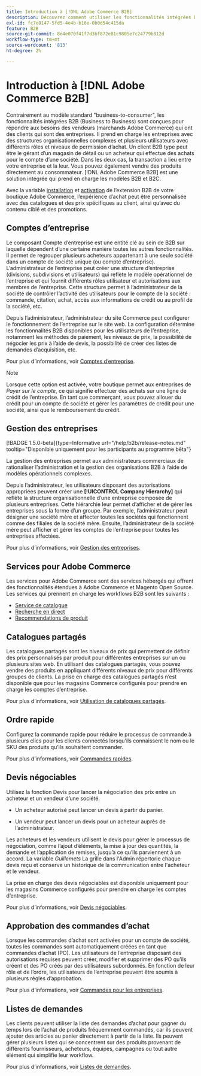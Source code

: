 ```yaml
---
title: Introduction à [!DNL Adobe Commerce B2B]
description: Découvrez comment utiliser les fonctionnalités intégrées B2B pour répondre à vos besoins pour les entreprises clientes.
exl-id: fc7e8147-5fd5-4e4b-b16e-0b0d54c415da
feature: B2B
source-git-commit: 8e4e070f41f7d3bf872e81c9805e7c24779b812d
workflow-type: tm+mt
source-wordcount: '813'
ht-degree: 2%

---
```


# Introduction à [!DNL Adobe Commerce B2B]

Contrairement au modèle standard &quot;business-to-consumer&quot;, les fonctionnalités intégrées B2B (Business to Business) sont conçues pour répondre aux besoins des vendeurs (marchands Adobe Commerce) qui ont des clients qui sont des entreprises. Il prend en charge les entreprises avec des structures organisationnelles complexes et plusieurs utilisateurs avec différents rôles et niveaux de permission d’achat. Un client B2B type peut être le gérant d’un magasin de détail ou un acheteur qui effectue des achats pour le compte d’une société. Dans les deux cas, la transaction a lieu entre votre entreprise et la leur. Vous pouvez également vendre des produits directement au consommateur. [!DNL Adobe Commerce B2B] est une solution intégrée qui prend en charge les modèles B2B et B2C.

Avec la variable [installation](install.md) et [activation](enable-basic-features.md) de l’extension B2B de votre boutique Adobe Commerce, l’expérience d’achat peut être personnalisée avec des catalogues et des prix spécifiques au client, ainsi qu’avec du contenu ciblé et des promotions.

## Comptes d’entreprise

Le composant Compte d’entreprise est une entité clé au sein de B2B sur laquelle dépendent d’une certaine manière toutes les autres fonctionnalités. Il permet de regrouper plusieurs acheteurs appartenant à une seule société dans un compte de société unique (ou compte d’entreprise). L’administrateur de l’entreprise peut créer une structure d’entreprise (divisions, subdivisions et utilisateurs) qui reflète le modèle opérationnel de l’entreprise et qui fournit différents rôles utilisateur et autorisations aux membres de l’entreprise. Cette structure permet à l’administrateur de la société de contrôler l’activité des utilisateurs pour le compte de la société : commande, citation, achat, accès aux informations de crédit ou au profil de la société, etc.

Depuis l’administrateur, l’administrateur du site Commerce peut configurer le fonctionnement de l’entreprise sur le site web. La configuration détermine les fonctionnalités B2B disponibles pour les utilisateurs de l’entreprise, notamment les méthodes de paiement, les niveaux de prix, la possibilité de négocier les prix à l’aide de devis, la possibilité de créer des listes de demandes d’acquisition, etc.

Pour plus d’informations, voir [Comptes d’entreprise](account-companies.md).

>[!NOTE]
>
>Lorsque cette option est activée, votre boutique permet aux entreprises de _Payer sur le compte_, ce qui signifie effectuer des achats sur une ligne de crédit de l’entreprise. En tant que commerçant, vous pouvez allouer du crédit pour un compte de société et gérer les paramètres de crédit pour une société, ainsi que le remboursement du crédit.

## Gestion des entreprises

[!BADGE 1.5.0-beta]{type=Informative url="/help/b2b/release-notes.md" tooltip="Disponible uniquement pour les participants au programme bêta"}

La gestion des entreprises permet aux administrateurs commerciaux de rationaliser l’administration et la gestion des organisations B2B à l’aide de modèles opérationnels complexes.

Depuis l’administrateur, les utilisateurs disposant des autorisations appropriées peuvent créer une **[!UICONTROL Company Hierarchy]** qui reflète la structure organisationnelle d’une entreprise composée de plusieurs entreprises. Cette hiérarchie leur permet d’afficher et de gérer les entreprises sous la forme d’un groupe. Par exemple, l’administrateur peut désigner une société mère et affecter toutes les sociétés qui fonctionnent comme des filiales de la société mère. Ensuite, l’administrateur de la société mère peut afficher et gérer les comptes de l’entreprise pour toutes les entreprises affectées.

Pour plus d’informations, voir [Gestion des entreprises](manage-companies.md).

## Services pour Adobe Commerce

Les services pour Adobe Commerce sont des services hébergés qui offrent des fonctionnalités étendues à Adobe Commerce et Magento Open Source. Les services qui prennent en charge les workflows B2B sont les suivants :

* [Service de catalogue](https://experienceleague.adobe.com/docs/commerce-merchant-services/catalog-service/guide-overview.html)
* [Recherche en direct](https://experienceleague.adobe.com/docs/commerce-merchant-services/live-search/guide-overview.html)
* [Recommendations de produit](https://experienceleague.adobe.com/docs/commerce-merchant-services/product-recommendations/guide-overview.html)

## Catalogues partagés

Les catalogues partagés sont les niveaux de prix qui permettent de définir des prix personnalisés par produit pour différentes entreprises sur un ou plusieurs sites web. En utilisant des catalogues partagés, vous pouvez vendre des produits en appliquant différents niveaux de prix pour différents groupes de clients. La prise en charge des catalogues partagés n’est disponible que pour les magasins Commerce configurés pour prendre en charge les comptes d’entreprise.

Pour plus d’informations, voir [Utilisation de catalogues partagés](catalog-shared.md).

## Ordre rapide

Configurez la commande rapide pour réduire le processus de commande à plusieurs clics pour les clients connectés lorsqu’ils connaissent le nom ou le SKU des produits qu’ils souhaitent commander.

Pour plus d’informations, voir [Commandes rapides](quick-order.md).

## Devis négociables

Utilisez la fonction Devis pour lancer la négociation des prix entre un acheteur et un vendeur d’une société.

* Un acheteur autorisé peut lancer un devis à partir du panier.

* Un vendeur peut lancer un devis pour un acheteur auprès de l’administrateur.

Les acheteurs et les vendeurs utilisent le devis pour gérer le processus de négociation, comme l’ajout d’éléments, la mise à jour des quantités, la demande et l’application de remises, jusqu’à ce qu’ils parviennent à un accord. La variable _Guillemets_ La grille dans l&#39;Admin répertorie chaque devis reçu et conserve un historique de la communication entre l&#39;acheteur et le vendeur.

La prise en charge des devis négociables est disponible uniquement pour les magasins Commerce configurés pour prendre en charge les comptes d’entreprise.

Pour plus d’informations, voir [Devis négociables](quotes.md).

## Approbation des commandes d’achat

Lorsque les commandes d’achat sont activées pour un compte de société, toutes les commandes sont automatiquement créées en tant que commandes d’achat (PO). Les utilisateurs de l’entreprise disposant des autorisations requises peuvent créer, modifier et supprimer des PO qu’ils créent et des PO créés par des utilisateurs subordonnés. En fonction de leur rôle et de l’ordre, les utilisateurs de l’entreprise peuvent être soumis à plusieurs règles d’approbation.

Pour plus d’informations, voir [Commandes pour les entreprises](purchase-order-flow.md).

## Listes de demandes

Les clients peuvent utiliser la liste des demandes d’achat pour gagner du temps lors de l’achat de produits fréquemment commandés, car ils peuvent ajouter des articles au panier directement à partir de la liste. Ils peuvent gérer plusieurs listes qui se concentrent sur des produits provenant de différents fournisseurs, acheteurs, équipes, campagnes ou tout autre élément qui simplifie leur workflow.

Pour plus d’informations, voir [Listes de demandes](requisition-lists.md).
